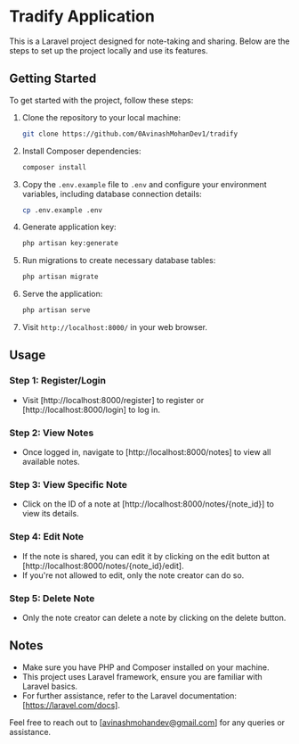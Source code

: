 # Tradify Application

This is a Laravel project designed for note-taking and sharing. Below are the steps to set up the project locally and use its features.

## Getting Started

To get started with the project, follow these steps:

1. Clone the repository to your local machine:

    ```bash
    git clone https://github.com/0AvinashMohanDev1/tradify
    ```

2. Install Composer dependencies:

    ```bash
    composer install
    ```

3. Copy the `.env.example` file to `.env` and configure your environment variables, including database connection details:

    ```bash
    cp .env.example .env
    ```

4. Generate application key:

    ```bash
    php artisan key:generate
    ```

5. Run migrations to create necessary database tables:

    ```bash
    php artisan migrate
    ```

6. Serve the application:

    ```bash
    php artisan serve
    ```

7. Visit `http://localhost:8000/` in your web browser.

## Usage

### Step 1: Register/Login

- Visit [http://localhost:8000/register] to register or [http://localhost:8000/login] to log in.

### Step 2: View Notes

- Once logged in, navigate to [http://localhost:8000/notes] to view all available notes.

### Step 3: View Specific Note

- Click on the ID of a note at [http://localhost:8000/notes/{note_id}] to view its details.

### Step 4: Edit Note

- If the note is shared, you can edit it by clicking on the edit button at [http://localhost:8000/notes/{note_id}/edit].
- If you're not allowed to edit, only the note creator can do so.

### Step 5: Delete Note

- Only the note creator can delete a note by clicking on the delete button.

## Notes

- Make sure you have PHP and Composer installed on your machine.
- This project uses Laravel framework, ensure you are familiar with Laravel basics.
- For further assistance, refer to the Laravel documentation: [https://laravel.com/docs].

Feel free to reach out to [avinashmohandev@gmail.com] for any queries or assistance.

